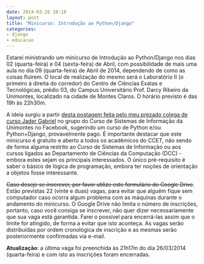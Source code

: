 ```yaml
---
date: 2014-03-26 10:10
layout: post
title: "Minicurso: Introdução ao Python/Django"
categories: 
- django
- educacao
---
```


Estarei ministrando um minicurso de Introdução ao Python/Django nos dias 02 (quarta-feira) e 04 (sexta-feira) de Abril, com possibilidade de mais uma aula no dia 09 (quarta-feira) de Abril de 2014, dependendo de como as coisas fluirem. O local de realização do mesmo será o Laboratório II (o primeiro à direita do corredor) do Centro de Ciências Exatas e Tecnológicas, prédio 03, do Campus Universitário Prof. Darcy Ribeiro da Unimontes, localizado na cidade de Montes Claros. O horário previsto é das 19h às 22h30m.

A ideia surgiu a partir [desta postagem feita pelo meu prezado colega de curso Jader Gabriel](https://www.facebook.com/groups/261486797270222/permalink/603798253039073/) no grupo do Curso de Sistemas de Informação da Unimontes no Facebook, sugerindo um curso de Python e/ou Python+Django, provavelmente pago. É importante destacar que este minicurso é gratuito e aberto a todos os acadêmicos do CCET, não sendo de forma alguma restrito ao Curso de Sistemas de Informação ou aos cursos ligados ao Departamento de Ciências da Computação (DCC) - embora estes sejam os principais interessados. O único pré-requisito é saber o básico de lógica de programação, embora ter noções de orientação a objetos fosse interessante.

~~Caso deseje se inscrever, por favor utilize este formulário do Google Drive~~. Estão previstas 22 (vinte e duas) vagas, para evitar que alguém fique sem computador caso ocorra algum problema com as máquinas durante o andamento do minicurso. O Google Drive não limita o número de inscrições, portanto, caso você consiga se inscrever, não quer dizer necessariamente que sua vaga está garantida. Farei o possível para encerrá-las assim que o limite for atingido, de forma a evitar que isto aconteça. As vagas serão distribuídas por ordem cronológica de inscrição e as mesmas serão posteriormente confirmadas via e-mail.

**Atualização**: a última vaga foi preenchida às 21h17m do dia 26/03/2014 (quarta-feira) e com isto as inscrições foram encerradas.
